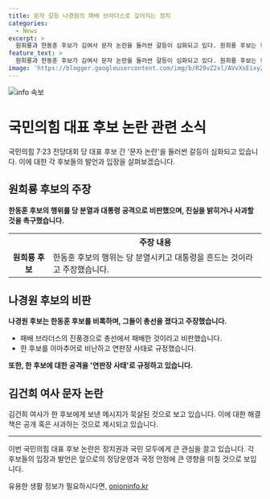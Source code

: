```yaml
---
title: 문자 갈등 나경원의 패배 브라더스로 깊어지는 정치
categories:
  - News
excerpt: >
  원희룡과 한동훈 후보가 김여사 문자 논란을 둘러싼 갈등이 심화되고 있다. 원희룡 후보는 한동훈 후보를 공격하며 진실 공개를 촉구하는 반면, 한동훈 후보는 원희룡 후보를 비판하며 논란을 대통령대회와 연결짓고 있다. 또한, 나경원 후보는 두 후보를 비판하면서 김여사 사과 무시를 비난했고, 이에 관련한 줄 세우기와 무책임한 아마추어 행위라고 주장했다.
feature_text: >
  원희룡과 한동훈 후보가 김여사 문자 논란을 둘러싼 갈등이 심화되고 있다. 원희룡 후보는 한동훈 후보를 공격하며 진실 공개를 촉구하는 반면, 한동훈 후보는 원희룡 후보를 비판하며 논란을 대통령대회와 연결짓고 있다. 또한, 나경원 후보는 두 후보를 비판하면서 김여사 사과 무시를 비난했고, 이에 관련한 줄 세우기와 무책임한 아마추어 행위라고 주장했다.
image: 'https://blogger.googleusercontent.com/img/b/R29vZ2xl/AVvXsEixyZcFfHzMRdzZMjFBmAUKJYCLCGyLL1o632UiGVXcaFdKo_bkvkuCioo0uUKlGfBVcT3P84aROyZIXSBEx3Aw5nCQ3pTgDom1WDC4m8eifvWiAmWEEVb4x6G_l8C0QH225ldMjyaFvpxGEBGNO37VmDTDMHGhJPq73UglMfDca1-0aw/s1600/blogspot.png'
---
```


<p><img src="https://blogger.googleusercontent.com/img/b/R29vZ2xl/AVvXsEixyZcFfHzMRdzZMjFBmAUKJYCLCGyLL1o632UiGVXcaFdKo_bkvkuCioo0uUKlGfBVcT3P84aROyZIXSBEx3Aw5nCQ3pTgDom1WDC4m8eifvWiAmWEEVb4x6G_l8C0QH225ldMjyaFvpxGEBGNO37VmDTDMHGhJPq73UglMfDca1-0aw/s1600/blogspot.png" alt="info 속보" /></p>

<h1 data-ke-size="size26"><b>국민의힘 대표 후보 논란 관련 소식</b></h1>

<p data-ke-size="size16">국민의힘 7‧23 전당대회 당 대표 후보 간 '문자 논란'을 둘러싼 갈등이 심화되고 있습니다. 이에 대한 각 후보들의 발언과 입장을 살펴보겠습니다.</p>

<h2 data-ke-size="size24"><b>원희룡 후보의 주장</b></h2>

<p data-ke-size="size16"><b>한동훈 후보의 행위를 당 분열과 대통령 공격으로 비판했으며, 진실을 밝히거나 사과할 것을 촉구했습니다.</b></p>

<table>
   <tr>
      <th></th>
      <th>주장 내용</th>
   </tr>
   <tr>
      <td style="text-align: center; height: 17px;"><b>원희룡 후보</b></td>
      <td>한동훈 후보의 행위는 당 분열시키고 대통령을 흔드는 것이라고 주장했습니다.</td>
   </tr>
</table>

<h2 data-ke-size="size24"><b>나경원 후보의 비판</b></h2>

<p data-ke-size="size16"><b>나경원 후보는 한동훈 후보를 비록하며, 그들이 총선을 졌다고 주장했습니다.</b></p>

<ul>
   <li>패배 브라더스의 진풍경으로 총선에서 패배한 것이라고 비판했습니다.</li>
   <li>한 후보를 아마추어로 비난하고 연판장 사태로 규정했습니다.</li>
</ul>

<p data-ke-size="size16"><b>또한, 한 후보에 대한 공격을 '연판장 사태'로 규정하고 있습니다.</b></p>

<h2 data-ke-size="size24"><b>김건희 여사 문자 논란</b></h2>

<p data-ke-size="size16">김건희 여사가 한 후보에게 보낸 메시지가 묵살된 것으로 보고 있습니다. 이에 대한 해결책은 공개 혹은 사과하는 것으로 제시되고 있습니다.</p>

<hr>

<p data-ke-size="size16">이번 국민의힘 대표 후보 논란은 정치권과 국민 모두에게 큰 관심을 끌고 있습니다. 각 후보들의 입장과 발언은 앞으로의 정당운영과 국정 안정에 큰 영향을 미칠 것으로 보입니다.</p>
유용한 생활 정보가 필요하시다면, <a href="https://onioninfo.kr" rel="dofollow">onioninfo.kr</a>



